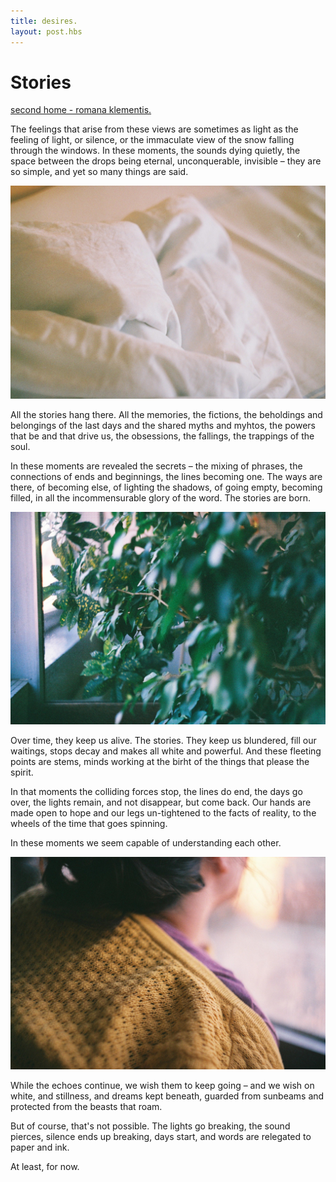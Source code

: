 ```yaml
---
title: desires.
layout: post.hbs
---
```


# Stories

[second home - romana klementis.](https://www.behance.net/gallery/60187151/Second-Home)

The feelings that arise from these views are sometimes as light as the feeling of light, or silence, or the immaculate view of the snow falling through the windows. In these moments, the sounds dying quietly, the space between the drops being eternal, unconquerable, invisible – they are so simple, and yet so many things are said.

![second home - romana klementis](../media/posts/stories1.jpg)

All the stories hang there. All the memories, the fictions, the beholdings and belongings of the last days and the shared myths and myhtos, the powers that be and that drive us, the obsessions, the fallings, the trappings of the soul.

In these moments are revealed the secrets &ndash; the mixing of phrases, the connections of ends and beginnings, the lines becoming one. The ways are there, of becoming else, of lighting the shadows, of going empty, becoming filled, in all the incommensurable glory of the word. The stories are born.

![second home - romana klementis](../media/posts/stories2.jpg)

Over time, they keep us alive. The stories. They keep us blundered, fill our waitings, stops decay and makes all white and powerful. And these fleeting points are stems, minds working at the birht of the things that please the spirit.

In that moments the colliding forces stop, the lines do end, the days go over, the lights remain, and not disappear, but come back. Our hands are made open to hope and our legs un-tightened to the facts of reality, to the wheels of the time that goes spinning.

In these moments we seem capable of understanding each other.

![second home - romana klementis](../media/posts/stories3.jpg)

While the echoes continue, we wish them to keep going – and we wish on white, and stillness, and dreams kept beneath, guarded from sunbeams and protected from the beasts that roam.

But of course, that's not possible. The lights go breaking, the sound pierces, silence ends up breaking, days start, and words are relegated to paper and ink.

At least, for now.
